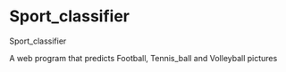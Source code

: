 # Sport_classifier
Sport_classifier

A web program that predicts Football, Tennis_ball and Volleyball pictures
